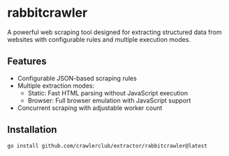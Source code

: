 # rabbitcrawler

A powerful web scraping tool designed for extracting structured data from websites with configurable rules and multiple execution modes.

## Features

- Configurable JSON-based scraping rules
- Multiple extraction modes:
  - Static: Fast HTML parsing without JavaScript execution
  - Browser: Full browser emulation with JavaScript support
- Concurrent scraping with adjustable worker count

## Installation

```bash
go install github.com/crawlerclub/extractor/rabbitcrawler@latest
```
